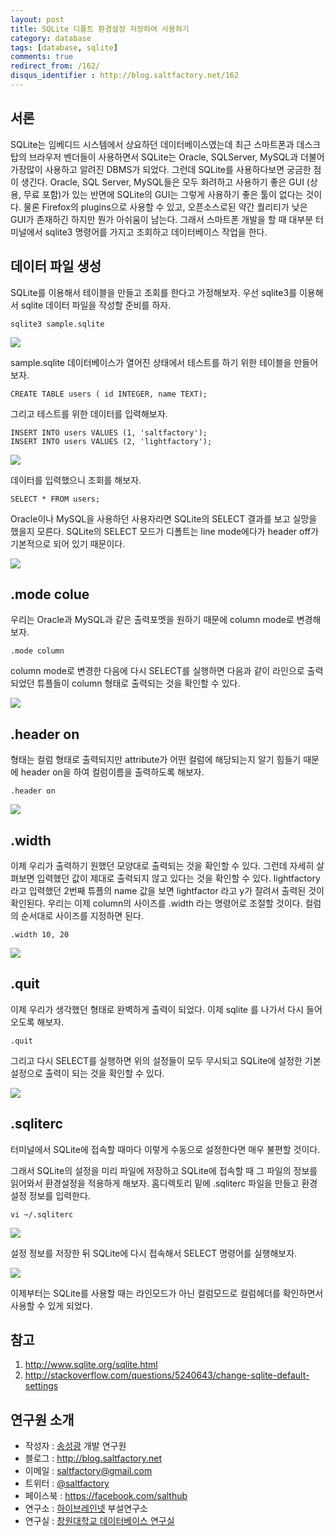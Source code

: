 ```yaml
---
layout: post
title: SQLite 디폴트 환경설정 저장하여 사용하기
category: database
tags: [database, sqlite]
comments: true
redirect_from: /162/
disqus_identifier : http://blog.saltfactory.net/162
---
```


## 서론

SQLite는 임베디드 시스템에서 상요하던 데이터베이스였는데 최근 스마트폰과 데스크탑의 브라우저 벤더들이 사용하면서 SQLite는 Oracle, SQLServer, MySQL과 더불어 가장많이 사용하고 알려진 DBMS가 되었다. 그런데 SQLite를 사용하다보면 궁금한 점이 생긴다. Oracle, SQL Server, MySQL들은 모두 화려하고 사용하기 좋은 GUI (상용, 무료 포함)가 있는 반면에 SQLite의 GUI는 그렇게 사용하기 좋은 툴이 없다는 것이다. 물론 Firefox의 plugins으로 사용할 수 있고, 오픈소스로된 약간 퀄리티가 낮은 GUI가 존재하긴 하지만 뭔가 아쉬움이 남는다. 그래서 스마트폰 개발을 할 때 대부분 터미널에서 sqlite3 명령어를 가지고 조회하고 데이터베이스 작업을 한다.

<!--more-->


## 데이터 파일 생성

SQLite를 이용해서 테이블을 만들고 조회를 한다고 가정해보자.
우선 sqlite3를 이용해서 sqlite 데이터 파일을 작성할 준비를 하자.

```
sqlite3 sample.sqlite
```

![](http://cfile10.uf.tistory.com/image/182C15344FF267910FA9F2)

sample.sqlite 데이터베이스가 열어진 상태에서 테스트를 하기 위한 테이블을 만들어보자.

```
CREATE TABLE users ( id INTEGER, name TEXT);
```

그리고 테스트를 위한 데이터를 입력해보자.

```
INSERT INTO users VALUES (1, 'saltfactory');
INSERT INTO users VALUES (2, 'lightfactory');

```

![](http://cfile23.uf.tistory.com/image/175C0D3A4FF26E3E2E6FE5)

데이터를 입력했으니 조회를 해보자.

```
SELECT * FROM users;
```

Oracle이나 MySQL을 사용하던 사용자라면 SQLite의 SELECT 결과를 보고 실망을 했을지 모른다. SQLite의 SELECT 모드가 디폴트는 line mode에다가 header off가 기본적으로 되어 있기 때문이다.

![](http://cfile27.uf.tistory.com/image/1935AD454FF26EC316921F)

## .mode colue

우리는 Oracle과 MySQL과 같은 출력포멧을 원하기 때문에 column mode로 변경해보자.

```
.mode column
```

column mode로 변경한 다음에 다시 SELECT를 실행하면 다음과 같이 라인으로 출력되었던 튜플들이 column 형태로 출력되는 것을 확인할 수 있다.

![](http://cfile9.uf.tistory.com/image/1325103D4FF26F302DA165)


## .header on

형태는 컬럼 형태로 출력되지만 attribute가 어떤 컬럼에 해당되는지 알기 힘들기 때문에 header on을 하여 컬럼이름을 출력하도록 해보자.

```
.header on
```

![](http://cfile5.uf.tistory.com/image/181BBD424FF26FCB010058)

## .width

이제 우리가 출력하기 원했던 모양대로 출력되는 것을 확인할 수 있다. 그런데 자세히 살펴보면 입력했던 값이 제대로 출력되지 않고 있다는 것을 확인할 수 있다. lightfactory 라고 입력했던 2번째 튜플의 name 값을 보면 lightfactor 라고 y가 잘려서 출력된 것이 확인된다. 우리는 이제 column의 사이즈를 .width 라는 명령어로 조절할 것이다. 컬럼의 순서대로 사이즈를 지정하면 된다.

```
.width 10, 20
```

![](http://cfile6.uf.tistory.com/image/137EAF434FF270EB2F066F)

## .quit

이제 우리가 생각했던 형태로 완벽하게 출력이 되었다. 이제 sqlite 를 나가서 다시 들어오도록 해보자.

```
.quit
```

그리고 다시 SELECT를 실행하면 위의 설정들이 모두 무시되고 SQLite에 설정한 기본 설정으로 출력이 되는 것을 확인할 수 있다.

![](http://cfile27.uf.tistory.com/image/17179D474FF27179154A4D)

## .sqliterc

터미널에서 SQLite에 접속할 때마다 이렇게 수동으로 설정한다면 매우 불편할 것이다.

그래서 SQLite의 설정을 미리 파일에 저장하고 SQLite에 접속할 때 그 파일의 정보를 읽어와서 환경설정을 적용하게 해보자.
홈디렉토리 밑에 .sqliterc 파일을 만들고 환경설정 정보를 입력한다.

```
vi ~/.sqliterc
```

![](http://cfile8.uf.tistory.com/image/185CEF3E4FF2723835D576)

설정 정보를 저장한 뒤 SQLite에 다시 접속해서 SELECT 명령어를 실행해보자.

![](http://cfile24.uf.tistory.com/image/1634C3454FF272742A65FB)

이제부터는 SQLite를 사용할 때는 라인모드가 아닌 컬럼모드로 컬럼헤더를 확인하면서 사용할 수 있게 되었다.

## 참고

1. http://www.sqlite.org/sqlite.html
2. http://stackoverflow.com/questions/5240643/change-sqlite-default-settings

## 연구원 소개

* 작성자 : [송성광](http://about.me/saltfactory) 개발 연구원
* 블로그 : http://blog.saltfactory.net
* 이메일 : [saltfactory@gmail.com](mailto:saltfactory@gmail.com)
* 트위터 : [@saltfactory](https://twitter.com/saltfactory)
* 페이스북 : https://facebook.com/salthub
* 연구소 : [하이브레인넷](http://www.hibrain.net) 부설연구소
* 연구실 : [창원대학교 데이터베이스 연구실](http://dblab.changwon.ac.kr)

